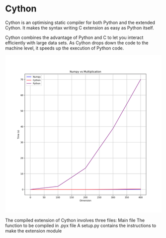 # Cython

Cython is an optimising static compiler for both Python and the extended Cython. It makes the syntax writing C extension as easy as Python itself. 

Cython combines the advantage of Python and C to let you interact efficiently with large data sets. As Cython drops down the code to the machine level, it speeds up the execution of Python code. 

![Numpy vs Cython vs Python](Numpy-Cython-Python.png)

The compiled extension of Cython involves three files:
Main file
The function to be compiled in .pyx file
A setup.py contains the instructions to make the extension module

